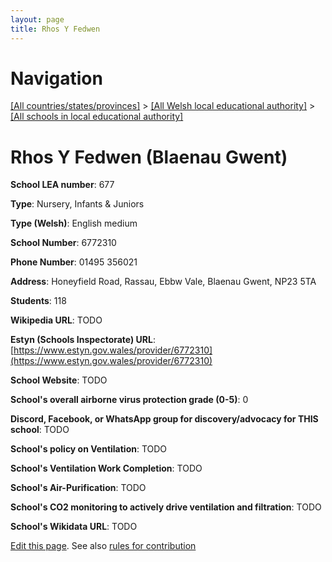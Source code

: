 ```yaml
---
layout: page
title: Rhos Y Fedwen
---
```

# Navigation

[[All countries/states/provinces]](../../..) > [[All Welsh local educational authority]](../..) > [[All schools in local educational authority]](..)

# Rhos Y Fedwen (Blaenau Gwent)

**School LEA number**: 677

**Type**: Nursery, Infants & Juniors

**Type (Welsh)**: English medium

**School Number**: 6772310

**Phone Number**: 01495 356021

**Address**: Honeyfield Road, Rassau, Ebbw Vale, Blaenau Gwent, NP23 5TA

**Students**: 118

**Wikipedia URL**: TODO

**Estyn (Schools Inspectorate) URL**: [https://www.estyn.gov.wales/provider/6772310](https://www.estyn.gov.wales/provider/6772310)

**School Website**: TODO

**School's overall airborne virus protection grade (0-5)**: 0

**Discord, Facebook, or WhatsApp group for discovery/advocacy for THIS school**: TODO

**School's policy on Ventilation**: TODO

**School's Ventilation Work Completion**: TODO

**School's Air-Purification**: TODO

**School's CO2 monitoring to actively drive ventilation and filtration**: TODO

**School's Wikidata URL**: TODO




[Edit this page](https://github.com/VentilationProject/Wales/edit/prif/./Blaenau_Gwent/Rhos_Y_Fedwen.md). See also [rules for contribution](../../../contribution-rules/)